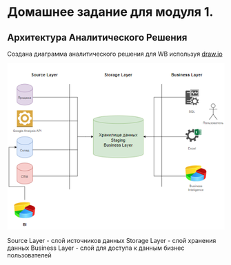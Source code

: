 # Домашнее задание для модуля 1.

## Архитектура Аналитического Решения

Создана диаграмма аналитического решения для WB используя [draw.io](https://app.diagrams.net/)

[![Analytical Architecture](/Module01/architecture.PNG)](/Module01/architecture.PNG)

Source Layer - слой источников данных
Storage Layer - слой хранения данных
Business Layer - слой для доступа к данным бизнес пользователей
